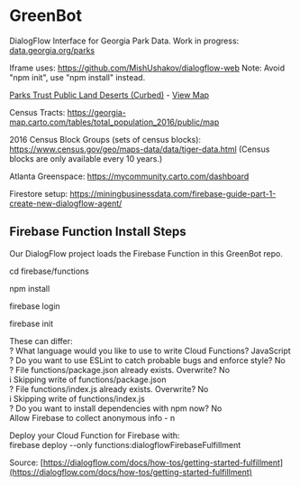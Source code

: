 # GreenBot
DialogFlow Interface for Georgia Park Data. Work in progress: [data.georgia.org/parks](https://data.georgia.org/parks)

Iframe uses: https://github.com/MishUshakov/dialogflow-web
Note: Avoid "npm init", use "npm install" instead.

[Parks Trust Public Land Deserts (Curbed)](https://atlanta.curbed.com/2018/5/1/17307034/atlanta-parks-trust-public-land-deserts) - [View Map](https://parkserve.tpl.org/mapping/index.html?CityID=1304000)

Census Tracts: https://georgia-map.carto.com/tables/total_population_2016/public/map

2016 Census Block Groups (sets of census blocks): https://www.census.gov/geo/maps-data/data/tiger-data.html
(Census blocks are only available every 10 years.)

Atlanta Greenspace: https://mycommunity.carto.com/dashboard

Firestore setup:  https://miningbusinessdata.com/firebase-guide-part-1-create-new-dialogflow-agent/

<!--
US Census Data - Google BigQuery: https://cloud.google.com/bigquery/public-data/us-census
-->



## Firebase Function Install Steps

Our DialogFlow project loads the Firebase Function in this GreenBot repo.

cd firebase/functions

npm install

firebase login

firebase init

These can differ:<br>
? What language would you like to use to write Cloud Functions? JavaScript<br>
? Do you want to use ESLint to catch probable bugs and enforce style? No<br>
? File functions/package.json already exists. Overwrite? No<br>
i  Skipping write of functions/package.json<br>
? File functions/index.js already exists. Overwrite? No<br>
i  Skipping write of functions/index.js<br>
? Do you want to install dependencies with npm now? No<br>
Allow Firebase to collect anonymous info - n


Deploy your Cloud Function for Firebase with:<br>
 firebase deploy --only functions:dialogflowFirebaseFulfillment

Source: [https://dialogflow.com/docs/how-tos/getting-started-fulfillment](https://dialogflow.com/docs/how-tos/getting-started-fulfillment)
